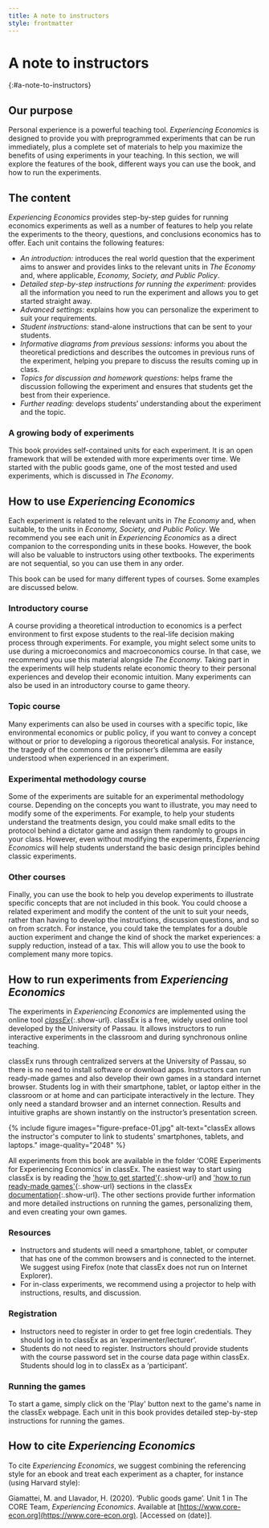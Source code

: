 ```yaml
---
title: A note to instructors
style: frontmatter
---
```


# A note to instructors
{:#a-note-to-instructors}

## Our purpose

Personal experience is a powerful teaching tool. *Experiencing Economics* is designed to provide you with preprogrammed experiments that can be run immediately, plus a complete set of materials to help you maximize the benefits of using experiments in your teaching. In this section, we will explore the features of the book, different ways you can use the book, and how to run the experiments.

## The content

*Experiencing Economics* provides step-by-step guides for running economics experiments as well as a number of features to help you relate the experiments to the theory, questions, and conclusions economics has to offer. Each unit contains the following features:

-   *An introduction:* introduces the real world question that the experiment aims to answer and provides links to the relevant units in *The Economy* and, where applicable, *Economy, Society, and Public Policy*.
-   *Detailed step-by-step instructions for running the experiment:* provides all the information you need to run the experiment and allows you to get started straight away.
-   *Advanced settings:* explains how you can personalize the experiment to suit your requirements.
-   *Student instructions:* stand-alone instructions that can be sent to your students.
-   *Informative diagrams from previous sessions:* informs you about the theoretical predictions and describes the outcomes in previous runs of the experiment, helping you prepare to discuss the results coming up in class.
-   *Topics for discussion and homework questions:* helps frame the discussion following the experiment and ensures that students get the best from their experience.
-   *Further reading:* develops students’ understanding about the experiment and the topic.

### A growing body of experiments

This book provides self-contained units for each experiment. It is an open framework that will be extended with more experiments over time. We started with the public goods game, one of the most tested and used experiments, which is discussed in *The Economy*.

## How to use *Experiencing Economics*

Each experiment is related to the relevant units in *The Economy* and, when suitable, to the units in *Economy, Society, and Public Policy*. We recommend you see each unit in *Experiencing Economics* as a direct companion to the corresponding units in these books. However, the book will also be valuable to instructors using other textbooks. The experiments are not sequential, so you can use them in any order.

This book can be used for many different types of courses. Some examples are discussed below.

### Introductory course 

A course providing a theoretical introduction to economics is a perfect environment to first expose students to the real-life decision making process through experiments. For example, you might select some units to use during a microeconomics and macroeconomics course. In that case, we recommend you use this material alongside *The Economy*. Taking part in the experiments will help students relate economic theory to their personal experiences and develop their economic intuition. Many experiments can also be used in an introductory course to game theory.

### Topic course

Many experiments can also be used in courses with a specific topic, like environmental economics or public policy, if you want to convey a concept without or prior to developing a rigorous theoretical analysis. For instance, the tragedy of the commons or the prisoner’s dilemma are easily understood when experienced in an experiment.

### Experimental methodology course

Some of the experiments are suitable for an experimental methodology course. Depending on the concepts you want to illustrate, you may need to modify some of the experiments. For example, to help your students understand the treatments design, you could make small edits to the protocol behind a dictator game and assign them randomly to groups in your class. However, even without modifying the experiments, *Experiencing Economics* will help students understand the basic design principles behind classic experiments.

### Other courses

Finally, you can use the book to help you develop experiments to illustrate specific concepts that are not included in this book. You could choose a related experiment and modify the content of the unit to suit your needs, rather than having to develop the instructions, discussion questions, and so on from scratch. For instance, you could take the templates for a double auction experiment and change the kind of shock the market experiences: a supply reduction, instead of a tax. This will allow you to use the book to complement many more topics.

## How to run experiments from *Experiencing Economics*

The experiments in *Experiencing Economics* are implemented using the online tool [*classEx*](https://classex.de/){:.show-url}. classEx is a free, widely used online tool developed by the University of Passau. It allows instructors to run interactive experiments in the classroom and during synchronous online teaching.

classEx runs through centralized servers at the University of Passau, so there is no need to install software or download apps. Instructors can run ready-made games and also develop their own games in a standard internet browser. Students log in with their smartphone, tablet, or laptop either in the classroom or at home and can participate interactively in the lecture. They only need a standard browser and an internet connection. Results and intuitive graphs are shown instantly on the instructor’s presentation screen.

{% include figure
   images="figure-preface-01.jpg"
   alt-text="classEx allows the instructor's computer to link to students' smartphones, tablets, and laptops."
   image-quality="2048"
%} 

All experiments from this book are available in the folder ‘CORE Experiments for Experiencing Economics’ in classEx. The easiest way to start using classEx is by reading the ['how to get started'](https://tinyco.re/4785669){:.show-url} and ['how to run ready-made games'](https://tinyco.re/4785360){:.show-url} sections in the classEx [documentation](https://tinyco.re/9520332){:.show-url}. The other sections provide further information and more detailed instructions on running the games, personalizing them, and even creating your own games.

### Resources

-   Instructors and students will need a smartphone, tablet, or computer that has one of the common browsers and is connected to the internet. We suggest using Firefox (note that classEx does not run on Internet Explorer).
-   For in-class experiments, we recommend using a projector to help with instructions, results, and discussion.

### Registration

-   Instructors need to register in order to get free login credentials. They should log in to classEx as an ‘experimenter/lecturer’.
-   Students do not need to register. Instructors should provide students with the course password set in the course data page within classEx. Students should log in to classEx as a ‘participant’.

### Running the games

To start a game, simply click on the 'Play' button next to the game's name in the classEx webpage. Each unit in this book provides detailed step-by-step instructions for running the games.

## How to cite *Experiencing Economics*

To cite *Experiencing Economics*, we suggest combining the referencing style for an ebook and treat each experiment as a chapter, for instance (using Harvard style):

Giamattei, M. and Llavador, H. (2020). ‘Public goods game’. Unit 1 in The CORE Team, *Experiencing Economics*. Available at [https://www.core-econ.org](https://www.core-econ.org). [Accessed on (date)].
